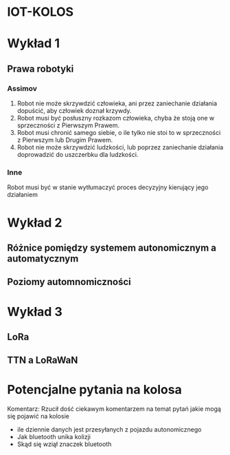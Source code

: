 # IOT-KOLOS

# Wykład 1

## Prawa robotyki 
### Assimov
1. Robot nie może skrzywdzić człowieka, ani przez zaniechanie działania dopuścić, aby człowiek doznał krzywdy.
2. Robot musi być posłuszny rozkazom człowieka, chyba że stoją one w sprzeczności z Pierwszym Prawem.
3. Robot musi chronić samego siebie, o ile tylko nie stoi to w sprzeczności z Pierwszym lub Drugim Prawem.
4. Robot nie może skrzywdzić ludzkości, lub poprzez zaniechanie działania doprowadzić do uszczerbku dla ludzkości.
### Inne
Robot musi być w stanie wytłumaczyć proces decyzyjny kierujący jego 
działaniem


# Wykład 2

## Różnice pomiędzy systemem autonomicznym a automatycznym 

## Poziomy automnomiczności 


# Wykład 3 
## LoRa

## TTN a LoRaWaN 



# Potencjalne pytania na kolosa
Komentarz: Rzucił dość ciekawym komentarzem na temat pytań jakie mogą się pojawić na kolosie
- ile dziennie danych jest przesyłanych z pojazdu autonomicznego
- Jak bluetooth unika kolizji
- Skąd się wziął znaczek bluetooth 
